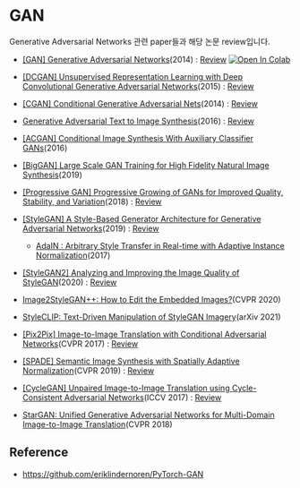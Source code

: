 # GAN

Generative Adversarial Networks 관련 paper들과 해당 논문 review입니다. 


- [[GAN] Generative Adversarial Networks](https://arxiv.org/abs/1406.2661)(2014) : [Review](https://happy-jihye.github.io/gan/gan-1/) [![Open In Colab](https://colab.research.google.com/assets/colab-badge.svg)](https://colab.research.google.com/github/happy-jihye/GAN-Paper/blob/main/1_GAN.ipynb)

- [[DCGAN] Unsupervised Representation Learning with Deep Convolutional Generative Adversarial Networks](https://arxiv.org/abs/1511.06434)(2015) : [Review](https://happy-jihye.github.io/gan/gan-2/)

- [[CGAN] Conditional Generative Adversarial Nets](https://arxiv.org/abs/1411.1784)(2014) : [Review](https://happy-jihye.github.io/gan/gan-3/)

- [Generative Adversarial Text to Image Synthesis](https://arxiv.org/abs/1605.05396)(2016) : [Review](https://happy-jihye.github.io/gan/gan-4/)

- [[ACGAN] Conditional Image Synthesis With Auxiliary Classifier GANs](https://arxiv.org/abs/1610.09585)(2016)

- [[BigGAN] Large Scale GAN Training for High Fidelity Natural Image Synthesis](https://arxiv.org/abs/1809.11096)(2019)

- [[Progressive GAN] Progressive Growing of GANs for Improved Quality, Stability, and Variation](https://arxiv.org/abs/1710.10196)(2018) : [Review](https://happy-jihye.github.io/gan/gan-5/)

- [[StyleGAN] A Style-Based Generator Architecture for Generative Adversarial Networks](https://arxiv.org/abs/1812.04948)(2019) : [Review](https://happy-jihye.github.io/gan/gan-6/)
    
    - [AdaIN : Arbitrary Style Transfer in Real-time with Adaptive Instance Normalization](https://arxiv.org/abs/1703.06868)(2017)

- [[StyleGAN2] Analyzing and Improving the Image Quality of StyleGAN](https://arxiv.org/abs/1912.04958)(2020) : [Review](https://happy-jihye.github.io/gan/gan-7/)

- [Image2StyleGAN++: How to Edit the Embedded Images?](https://arxiv.org/abs/1911.11544)(CVPR 2020)

- [StyleCLIP: Text-Driven Manipulation of StyleGAN Imagery](https://arxiv.org/abs/2103.17249)(arXiv 2021)

- [[Pix2Pix] Image-to-Image Translation with Conditional Adversarial Networks](https://arxiv.org/abs/1611.07004)(CVPR 2017) : [Review](https://happy-jihye.github.io/gan/gan-8/)

- [[SPADE] Semantic Image Synthesis with Spatially Adaptive Normalization](https://arxiv.org/abs/1903.07291)(CVPR 2019) : [Review](https://happy-jihye.github.io/gan/gan-9/)

- [[CycleGAN] Unpaired Image-to-Image Translation using Cycle-Consistent Adversarial Networks](https://arxiv.org/abs/1703.10593)(ICCV 2017) : [Review](https://happy-jihye.github.io/gan/gan-10/)

- [StarGAN: Unified Generative Adversarial Networks for Multi-Domain Image-to-Image Translation](https://arxiv.org/abs/1711.09020)(CVPR 2018)


## Reference 
- https://github.com/eriklindernoren/PyTorch-GAN
